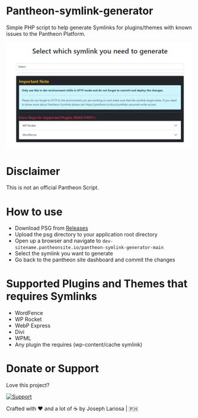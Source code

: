 # Pantheon-symlink-generator
Simple PHP script to help generate Symlinks for plugins/themes with known issues to the Pantheon Platform.

![Preview](https://github.com/jahzlariosa/pantheon-symlink-generator/blob/main/screenshot.png?raw=true)

# Disclaimer
This is not an official Pantheon Script.

# How to use
* Download PSG from [Releases](https://github.com/jahzlariosa/pantheon-symlink-generator/releases)
* Upload the psg directory to your application root directory
* Open up a browser and navigate to `dev-sitename.pantheonsite.io/pantheon-symlink-generator-main`
* Select the symlink you want to generate
* Go back to the pantheon site dashboard and commit the changes

# Supported Plugins and Themes that requires Symlinks
* WordFence
* WP Rocket
* WebP Express
* Divi
* WPML
* Any plugin the requires (wp-content/cache symlink)

# Donate or Support
Love this project?

[![Support](https://img.shields.io/badge/Support-Buy%20Me%20A%20Coffee-green.svg?style=for-the-badge)](https://buymeacoff.ee/jahz) 

Crafted with :heart: and a lot of :coffee: by Joseph Lariosa | :philippines:
